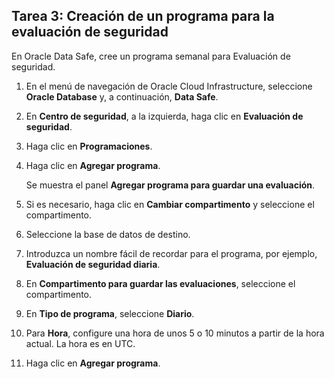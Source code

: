 ## Tarea 3: Creación de un programa para la evaluación de seguridad

En Oracle Data Safe, cree un programa semanal para Evaluación de seguridad.

1.  En el menú de navegación de Oracle Cloud Infrastructure, seleccione **Oracle Database** y, a continuación, **Data Safe**.
    
2.  En **Centro de seguridad**, a la izquierda, haga clic en **Evaluación de seguridad**.
    
3.  Haga clic en **Programaciones**.
    
4.  Haga clic en **Agregar programa**.
    
    Se muestra el panel **Agregar programa para guardar una evaluación**.
    
5.  Si es necesario, haga clic en **Cambiar compartimento** y seleccione el compartimento.
    
6.  Seleccione la base de datos de destino.
    
7.  Introduzca un nombre fácil de recordar para el programa, por ejemplo, **Evaluación de seguridad diaria**.
    
8.  En **Compartimento para guardar las evaluaciones**, seleccione el compartimento.
    
9.  En **Tipo de programa**, seleccione **Diario**.
    
10.  Para **Hora**, configure una hora de unos 5 o 10 minutos a partir de la hora actual. La hora es en UTC.
    
11.  Haga clic en **Agregar programa**.